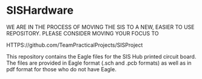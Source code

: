 # SISHardware

WE ARE IN THE PROCESS OF MOVING THE SIS TO A NEW, EASIER TO USE REPOSITORY. PLEASE CONSIDER MOVING YOUR FOCUS TO

HTTPS://github.com/TeamPracticalProjects/SISProject


This repository contains the Eagle files for the SIS Hub printed circuit board.
The files are provided in Eagle format (.sch and .pcb formats) as well as in pdf format
for those who do not have Eagle.
